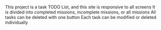 This project is a task TODO List, and this site is responsive to all screens
It is divided into completed missions, incomplete missions, or all missions
All tasks can be deleted with one button
Each task can be modified or deleted individually